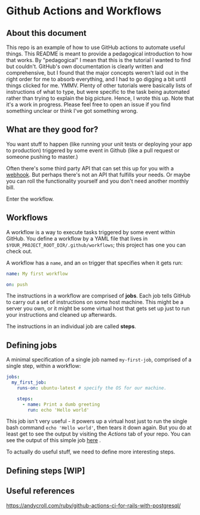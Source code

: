 # Github Actions and Workflows

## About this document
This repo is an example of how to use GitHub actions to automate useful things. This README is meant to provide a 
pedagogical introduction to how that works. By "pedagogical" I mean that this is the tutorial I wanted to find but 
couldn't. GitHub's own documentation is clearly written and comprehensive, but I found that the major concepts weren't 
laid out in the right order for me to absorb everything, and I had to go digging a bit until things clicked for me. YMMV. 
Plenty of other tutorials were basically lists of instructions of what to type, but were specific to the task being automated rather
than trying to explain the big picture. Hence, I wrote this up. Note that it's a work in progress. Please feel free to 
open an issue if you find something unclear or think I've got something wrong.

## What are they good for?
You want stuff to happen (like running your unit tests or deploying your app to production) 
triggered by some event in Github (like a pull request or someone pushing to master.)

Often there's some third party API that can set this up for you with a 
[webhook](https://developer.github.com/webhooks/). But perhaps there's not an API that fulfills your 
needs. Or maybe you can roll the functionality yourself and you don't need another monthly bill.

Enter the workflow.

## Workflows

A workflow is a way to execute tasks triggered by some event within GitHub. 
You define a workflow by a YAML file that lives in `$YOUR_PROJECT_ROOT_DIR/.github/workflows`; 
this project has one you can check out.

A workflow has a `name`, and an `on` trigger that specifies when it gets run:

```yaml
name: My first workflow

on: push
```

The instructions in a workflow are comprised of **jobs**. Each job tells GitHub 
to carry out a set of instructions on some host machine. This might be a server you own, or it 
might be some virtual host that gets set up just to run your instructions and cleaned up afterwards.

The instructions in an individual job are called **steps**.

## Defining jobs
A minimal specification of a single job named `my-first-job`, comprised of a single step, within a workflow: 
```yaml
jobs:
  my_first_job:
    runs-on: ubuntu-latest # specify the OS for our machine.

    steps:
      - name: Print a dumb greeting
        run: echo 'Hello world'
```

This job isn't very useful - it powers up a virtual host just to run the single bash command `echo 'Hello world'`, then
tears it down again. But you do at least get to see the output by visiting the *Actions* tab of your repo. You can see 
the output of this simple job
[here](https://github.com/robwold/rails-GH-actions-demo/commit/d48da7e75c74c92071edc2e41b599c69761d4dc9/checks?check_suite_id=390732045)
. 

To actually do useful stuff, we need to define more interesting steps.

## Defining steps [WIP]



## Useful references
https://andycroll.com/ruby/github-actions-ci-for-rails-with-postgresql/

